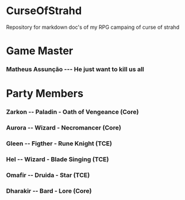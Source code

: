 # CurseOfStrahd
Repository for markdown doc's of my RPG campaing of curse of strahd

# Game Master
  ### Matheus Assunção --- He just want to kill us all

# Party Members

 ### Zarkon -- Paladin - Oath of Vengeance (Core) 
 ### Aurora -- Wizard - Necromancer (Core)
 ### Gleen -- Figther - Rune Knight (TCE) 
 ### Hel -- Wizard - Blade Singing (TCE) 
 ### Omafir -- Druida - Star (TCE)
 ### Dharakir -- Bard - Lore (Core)

